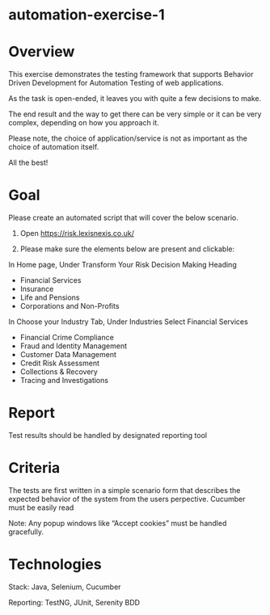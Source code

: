 # automation-exercise-1

# Overview

This exercise demonstrates the testing framework that supports Behavior Driven Development for Automation Testing of web applications. 

As the task is open-ended, it leaves you with quite a few decisions to make.

The end result and the way to get there can be very simple or it can be very complex, depending on how you approach it.

Please note, the choice of application/service is not as important as the choice of automation itself.

All the best!

# Goal

Please create an automated script that will cover the below scenario.

1.	Open https://risk.lexisnexis.co.uk/ 

2.	Please make sure the elements below are present and clickable:

In Home page, Under Transform Your Risk Decision Making Heading

-	Financial Services
-	Insurance
-	Life and Pensions
-	Corporations and Non-Profits

In Choose your Industry Tab, Under Industries Select Financial Services

-	Financial Crime Compliance
-	Fraud and Identity Management 
-	Customer Data Management
-	Credit Risk Assessment 
-	Collections & Recovery
-	Tracing and Investigations 

# Report

Test results should be handled by designated reporting tool

# Criteria

The tests are first written in a simple scenario form that describes the expected behavior of the system from the users perpective. 
Cucumber must be easily read 

Note: Any popup windows like “Accept cookies” must be handled gracefully. 

# Technologies

Stack: Java, Selenium, Cucumber

Reporting: TestNG, JUnit, Serenity BDD 

